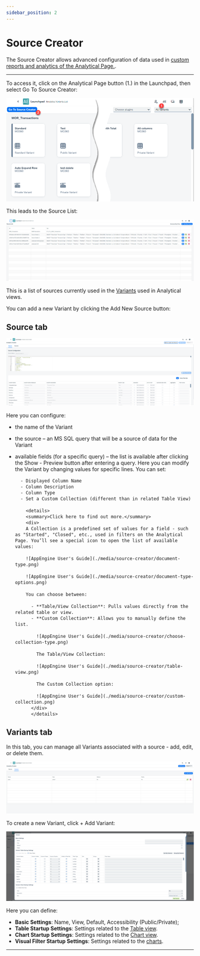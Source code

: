 ```yaml
---
sidebar_position: 2
---
```


# Source Creator

The Source Creator allows advanced configuration of data used in [custom reports and analytics of the Analytical Page.](../../../version-2.0/appengine-users-guide/analytical-page/overview.md#usage).

---

To access it, click on the Analytical Page button (1.) in the Launchpad, then select Go To Source Creator:

![AppEngine User's Guide](./media/source-creator/source-creator-button.png)

This leads to the Source List:

![AppEngine User's Guide](./media/source-creator/source-list.png)

This is a list of sources currently used in the [Variants](/docs/appengine/appengine-users-guide/analytical-page/overview#variants) used in Analytical views.

You can add a new Variant by clicking the Add New Source button:

## Source tab

![AppEngine User's Guide](./media/source-creator/source-configuration.png)

Here you can configure:

- the name of the Variant
- the source – an MS SQL query that will be a source of data for the Variant
- available fields (for a specific query) – the list is available after clicking the Show - Preview button after entering a query. Here you can modify the Variant by changing values for specific lines. You can set:

        - Displayed Column Name
        - Column Description
        - Column Type
        - Set a Custom Collection (different than in related Table View)

          <details>
          <summary>Click here to find out more.</summary>
          <div>
          A Collection is a predefined set of values for a field - such as "Started", "Closed", etc., used in filters on the Analytical Page. You’ll see a special icon to open the list of available values:

          ![AppEngine User's Guide](./media/source-creator/document-type.png)

          ![AppEngine User's Guide](./media/source-creator/document-type-options.png)

          You can choose between:

            - **Table/View Collection**: Pulls values directly from the related table or view.
            - **Custom Collection**: Allows you to manually define the list.

              ![AppEngine User's Guide](./media/source-creator/choose-collection-type.png)

              The Table/View Collection:

              ![AppEngine User's Guide](./media/source-creator/table-view.png)

              The Custom Collection option:

              ![AppEngine User's Guide](./media/source-creator/custom-collection.png)
            </div>
            </details>

## Variants tab

In this tab, you can manage all Variants associated with a source - add, edit, or delete them.

![AppEngine User's Guide](./media/source-creator/variants.png)

To create a new Variant, click + Add Variant:

![AppEngine User's Guide](./media/source-creator/variant-basic-settings-1.png)

Here you can define:

- **Basic Settings**: Name, View, Default, Accessibility (Public/Private);
- **Table Startup Settings**: Settings related to the [Table view](../../../version-2.0/appengine-users-guide/analytical-page/overview.md#table-options).
- **Chart Startup Settings**: Settings related to the [Chart view](../../../version-2.0/appengine-users-guide/analytical-page/overview.md#chart-options).
- **Visual Filter Startup Settings**: Settings related to the [charts](../../../version-2.0/appengine-users-guide/analytical-page/overview.md#chart-options).

---
